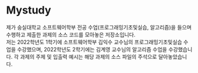# Mystudy
제가 숭실대학교 소프트웨어학부 전공 수업(프로그래밍기초및실습, 알고리즘)을 들으며 수행하고 제출한 과제의 소스 코드를 모아놓은 저장소입니다.<br>
저는 2022학년도 1학기에 소프트웨어학부 김익수 교수님의 프로그래밍기초및실습 수업을 수강했으며, 2022학년도 2학기에는 김계영 교수님의 알고리즘 수업을 수강했습니다. 
각 과제의 주제 및 입출력 예시는 해당 과제의 소스 파일의 주석으로 달아놓았습니다. 
